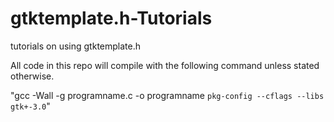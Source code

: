 # gtktemplate.h-Tutorials
tutorials on using gtktemplate.h

All code in this repo will compile with the following command unless stated otherwise.

"gcc -Wall -g programname.c -o programname `pkg-config --cflags --libs gtk+-3.0`"
